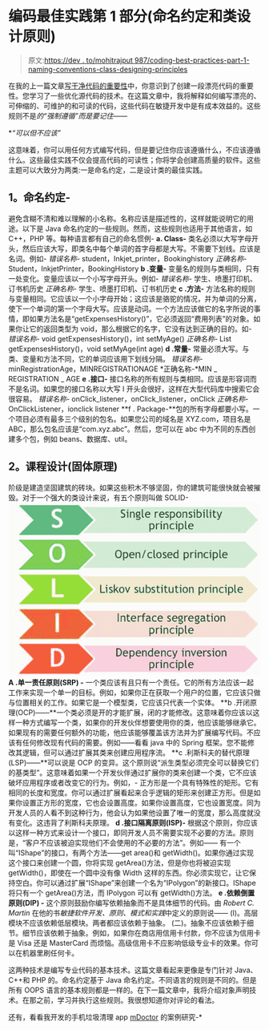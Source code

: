 # 编码最佳实践第 1 部分(命名约定和类设计原则)

> 原文:[https://dev . to/mohitrajput 987/coding-best-practices-part-1-naming-conventions-class-designing-principles](https://dev.to/mohitrajput987/coding-best-practices-part-1-naming-conventions--class-designing-principles)

在我的上一篇文章[写干净代码的重要性](https://dev.to/mohitrajput987/importance-of-writing-clean-code)中，你意识到了创建一段漂亮代码的重要性。您学习了一些优化源代码的技术。在这篇文章中，我将解释如何编写漂亮的、可伸缩的、可维护的和可读的代码，这些代码在敏捷开发中是有成本效益的。这些规则不是*的“强制遵循”而是要记住——*

 **“可以但不应该”*

这意味着，你可以用任何方式编写代码，但是要记住你应该遵循什么，不应该遵循什么。这些最佳实践不仅会提高代码的可读性；你将学会创建高质量的软件。这些主题可以大致分为两类:一是命名约定，二是设计类的最佳实践。

## 1。命名约定-

避免含糊不清和难以理解的小名称。名称应该是描述性的，这样就能说明它的用途。以下是 Java 命名约定的一些规则。然而，这些规则也适用于其他语言，如 C++，PHP 等。每种语言都有自己的命名惯例-
**a. Class-** 类名必须以大写字母开头，然后应该大写，即类名中每个单词的首字母都是大写。不需要下划线。应该是名词。例如-
*错误名称-* student，Inkjet_printer，Bookinghistory
*正确名称-* Student，InkjetPrinter，BookingHistory
**b .变量-** 变量名的规则与类相同，只有一处变化。变量应该以一个小写字母开头。例如-
*错误名称-* 学生、喷墨打印机、订书机历史
*正确名称-* 学生、喷墨打印机、订书机历史
**c .方法-** 方法名称的规则与变量相同。它应该以一个小字母开始；这应该是骆驼的情况，并为单词的分离，使下一个单词的第一个字母大写。应该是动词。一个方法应该做它的名字所说的事情，即如果方法名是“getExpensesHistory()”，它必须返回“费用列表”的对象。如果你让它的返回类型为 void，那么根据它的名字，它没有达到正确的目的。如-
*错误名称-* void getExpensesHistory()，int setMyAge()
*正确名称-* List getExpensesHistory()，void setMyAge(int age)
**d .常量-** 常量必须大写。与类、变量和方法不同，它的单词应该用下划线分隔。
*错误名称-* minRegistrationAge，MINREGISTRATIONAGE
*正确名称-*MIN _ REGISTRATION _ AGE
**e .接口-** 接口名称的所有规则与类相同。应该是形容词而不是名词。如果您的接口名称以大写 I 开头会很好，这样在大型代码库中搜索它会很容易。
*错误名称-* onClick_listener，onClick_listener，onClick
*正确名称-* OnClickListener，ionclick listener
**f . Package-**包的所有字母都要小写。一个项目必须有最多三个级别的包名。如果您公司的域名是 XYZ.com，项目名是 ABC，那么包名应该是“com.xyz.abc”。然后，您可以在 abc 中为不同的东西创建多个包，例如 beans、数据库、util。

## 2。课程设计(固体原理)

阶级是建造坚固建筑的砖块。如果这些积木不够坚固，你的建筑可能很快就会被摧毁。对于一个强大的类设计来说，有五个原则叫做 SOLID-
[![SOLID Priciple](img/8cce334350e79de4bb6770493f65a5cc.png "SOLID Priciple")](https://res.cloudinary.com/practicaldev/image/fetch/s--VIyIhNNs--/c_limit%2Cf_auto%2Cfl_progressive%2Cq_auto%2Cw_880/https://s11.postimg.org/r5n293c4z/SOLID.jpg)
**A .单一责任原则(SRP) -** 一个类应该有且只有一个责任。它的所有方法应该一起工作来实现一个单一的目标。例如，如果你正在获取一个用户的位置，它应该只做与位置相关的工作。如果它是一个模型类，它应该只代表一个实体。
**b .开闭原理(OCP)——**一个类必须是开的才能扩展，闭的才能修改。这意味着你应该以这样一种方式编写一个类，如果你的开发伙伴想要使用你的类，他应该能够继承它。如果现有的需要任何额外的功能，他应该能够覆盖该方法并为扩展编写代码。不应该有任何修改现有代码的需要。例如——看看 java 中的 Spring 框架。您不能修改其逻辑，但可以通过扩展其类来创建应用程序流。
**c .利斯科夫的替代原理(LSP)——**可以说是 OCP 的变异。这个原则说“派生类型必须完全可以替换它们的基类型”。这意味着如果一个开发伙伴通过扩展你的类来创建一个类，它不应该破坏应用程序或者改变它的行为。例如，-
正方形是一个具有特殊性的矩形。它有相同的长度和宽度。你可以通过扩展看起来合乎逻辑的矩形来创建正方形。但是如果你设置正方形的宽度，它也会设置高度。如果你设置高度，它也设置宽度。同为开发人员的人看不到这种行为，他会认为如果他设置了唯一的宽度，那么高度就没有变化。这违背了利斯科夫原理。
**d .接口隔离原则(ISP)-** 根据这个原则，你应该以这样一种方式来设计一个接口，即同开发人员不需要实现不必要的方法。原则是，“客户不应该被迫实现他们不会使用的不必要的方法”。例如——
有一个叫“IShape”的接口，有两个方法——get area()和 getWidth()。如果你通过实现这个接口来创建一个圆，你将实现 getArea()方法，但是你也将被迫实现 getWidth()，即使在一个圆中没有像 Width 这样的东西。你必须实现它，让它保持空白。你可以通过扩展“IShape”来创建一个名为“IPolygon”的新接口。IShape 将只有一个 getArea()方法，而 IPolygon 可以有 getWidth()方法。
**e .依赖倒置原则(DIP) -** 这个原则鼓励你编写依赖抽象而不是具体细节的代码。由 *Robert C. Martin* 在他的书*敏捷软件开发、原则、模式和实践*中定义的原则说——
(I)。高层模块不应该依赖低层模块。两者都应该依赖于抽象。
(二)。抽象不应该依赖于细节。细节应该依赖于抽象。例如，如果你在商店用信用卡付款，你不应该为信用卡是 Visa 还是 MasterCard 而烦恼。高级信用卡不应影响低级专业卡的效果。你可以在机器里刷任何卡。

这两种技术是编写专业代码的基本技术。这篇文章看起来更像是专门针对 Java、C++和 PHP 的。命名约定基于 Java 命名约定。不同语言的规则是不同的。但是所有 OOPS 语言的基本规则都是一样的。在下一篇文章中，我将介绍对象声明技术。在那之前，学习并执行这些规则。我很想知道你对评论的看法。

还有，看看我开发的手机垃圾清理 app [mDoctor](https://www.engineerbabu.com/blog/2017/04/mdoctor-ultimate-doctor-cell-phones/) 的案例研究-*